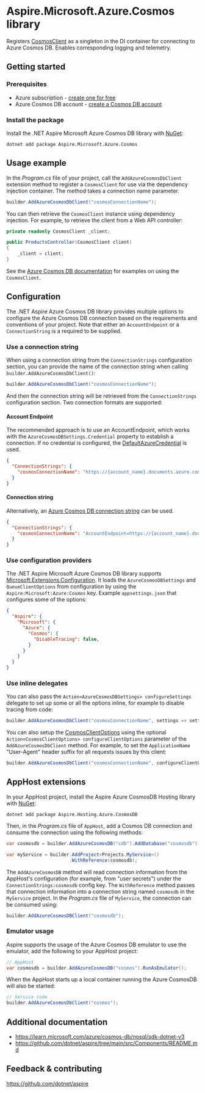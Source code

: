 # Aspire.Microsoft.Azure.Cosmos library

Registers [CosmosClient](https://learn.microsoft.com/dotnet/api/microsoft.azure.cosmos.cosmosclient) as a singleton in the DI container for connecting to Azure Cosmos DB. Enables corresponding logging and telemetry.

## Getting started

### Prerequisites

- Azure subscription - [create one for free](https://azure.microsoft.com/free/)
- Azure Cosmos DB account - [create a Cosmos DB account](https://learn.microsoft.com/azure/cosmos-db/nosql/how-to-create-account)

### Install the package

Install the .NET Aspire Microsoft Azure Cosmos DB library with [NuGet](https://www.nuget.org):

```dotnetcli
dotnet add package Aspire.Microsoft.Azure.Cosmos
```

## Usage example

In the _Program.cs_ file of your project, call the `AddAzureCosmosDbClient` extension method to register a `CosmosClient` for use via the dependency injection container. The method takes a connection name parameter.

```csharp
builder.AddAzureCosmosDbClient("cosmosConnectionName");
```

You can then retrieve the `CosmosClient` instance using dependency injection. For example, to retrieve the client from a Web API controller:

```csharp
private readonly CosmosClient _client;

public ProductsController(CosmosClient client)
{
    _client = client;
}
```

See the [Azure Cosmos DB documentation](https://learn.microsoft.com/dotnet/api/microsoft.azure.cosmos.cosmosclient) for examples on using the `CosmosClient`.

## Configuration

The .NET Aspire Azure Cosmos DB library provides multiple options to configure the Azure Cosmos DB connection based on the requirements and conventions of your project. Note that either an `AccountEndpoint` or a `ConnectionString` is a required to be supplied.

### Use a connection string

When using a connection string from the `ConnectionStrings` configuration section, you can provide the name of the connection string when calling `builder.AddAzureCosmosDbClient()`:

```csharp
builder.AddAzureCosmosDbClient("cosmosConnectionName");
```

And then the connection string will be retrieved from the `ConnectionStrings` configuration section. Two connection formats are supported:

#### Account Endpoint

The recommended approach is to use an AccountEndpoint, which works with the `AzureCosmosDBSettings.Credential` property to establish a connection. If no credential is configured, the [DefaultAzureCredential](https://learn.microsoft.com/dotnet/api/azure.identity.defaultazurecredential) is used.

```json
{
  "ConnectionStrings": {
    "cosmosConnectionName": "https://{account_name}.documents.azure.com:443/"
  }
}
```

#### Connection string

Alternatively, an [Azure Cosmos DB connection string](https://learn.microsoft.com/azure/cosmos-db/nosql/how-to-dotnet-get-started#connect-with-a-connection-string) can be used.

```json
{
  "ConnectionStrings": {
    "cosmosConnectionName": "AccountEndpoint=https://{account_name}.documents.azure.com:443/;AccountKey={account_key};"
  }
}
```

### Use configuration providers

The .NET Aspire Microsoft Azure Cosmos DB library supports [Microsoft.Extensions.Configuration](https://learn.microsoft.com/dotnet/api/microsoft.extensions.configuration). It loads the `AzureCosmosDBSettings` and `QueueClientOptions` from configuration by using the `Aspire:Microsoft:Azure:Cosmos` key. Example `appsettings.json` that configures some of the options:

```json
{
  "Aspire": {
    "Microsoft": {
      "Azure": {
        "Cosmos": {
          "DisableTracing": false,
        }
      }
    }
  }
}
```

### Use inline delegates

You can also pass the `Action<AzureCosmosDBSettings> configureSettings` delegate to set up some or all the options inline, for example to disable tracing from code:

```csharp
builder.AddAzureCosmosDbClient("cosmosConnectionName", settings => settings.DisableTracing = true);
```

You can also setup the [CosmosClientOptions](https://learn.microsoft.com/dotnet/api/microsoft.azure.cosmos.cosmosclientoptions) using the optional `Action<CosmosClientOptions> configureClientOptions` parameter of the `AddAzureCosmosDbClient` method. For example, to set the `ApplicationName` "User-Agent" header suffix for all requests issues by this client:

```csharp
builder.AddAzureCosmosDbClient("cosmosConnectionName", configureClientOptions: clientOptions => clientOptions.ApplicationName = "myapp");
```

## AppHost extensions

In your AppHost project, install the Aspire Azure CosmosDB Hosting library with [NuGet](https://www.nuget.org):

```dotnetcli
dotnet add package Aspire.Hosting.Azure.CosmosDB
```

Then, in the _Program.cs_ file of `AppHost`, add a Cosmos DB connection and consume the connection using the following methods:

```csharp
var cosmosdb = builder.AddAzureCosmosDB("cdb").AddDatabase("cosmosdb");

var myService = builder.AddProject<Projects.MyService>()
                       .WithReference(cosmosdb);
```

The `AddAzureCosmosDB` method will read connection information from the AppHost's configuration (for example, from "user secrets") under the `ConnectionStrings:cosmosdb` config key. The `WithReference` method passes that connection information into a connection string named `cosmosdb` in the `MyService` project. In the _Program.cs_ file of `MyService`, the connection can be consumed using:

```csharp
builder.AddAzureCosmosDBClient("cosmosdb");
```

### Emulator usage

Aspire supports the usage of the Azure Cosmos DB emulator to use the emulator, add the following to your AppHost project:

```csharp
// AppHost
var cosmosdb = builder.AddAzureCosmosDB("cosmos").RunAsEmulator();
```

When the AppHost starts up a local container running the Azure CosmosDB will also be started:

```csharp
// Service code
builder.AddAzureCosmosDbClient("cosmos");
```

## Additional documentation

* https://learn.microsoft.com/azure/cosmos-db/nosql/sdk-dotnet-v3
* https://github.com/dotnet/aspire/tree/main/src/Components/README.md

## Feedback & contributing

https://github.com/dotnet/aspire
